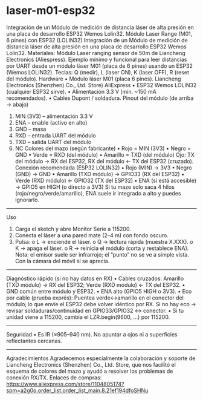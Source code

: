 # laser-m01-esp32
Integración de un Módulo de medición de distancia láser de alta presión en una placa de desarrollo ESP32 Wemos Lolin32. 
Módulo Laser Range (M01, 6 pines) con ESP32 (LOLIN32)
Integración de un Módulo de medición de distancia láser de alta presión en una placa de desarrollo ESP32 Wemos Lolin32. 
Materiales: Módulo Laser ranging sensor de 50m de Liancheng Electronics (Aliespress).
Ejemplo mínimo y funcional para leer distancias por UART desde un módulo láser M01 (placa de 6 pines) usando un ESP32 (Wemos LOLIN32).
Teclas: Q (medir), L (laser ON), K (laser OFF), R (reset del módulo).
Hardware
•	Módulo láser M01 (placa 6 pines). Liancheng Electronics (Shenzhen) Co., Ltd. Store) AliExpress
•	ESP32 Wemos LOLIN32 (cualquier ESP32 sirve).
•	Alimentación 3.3 V (mín. ~150 mA recomendados).
•	Cables Dupont / soldadura.
Pinout del módulo (de arriba → abajo)
1.	MIN (3V3) – alimentación 3.3 V
2.	ENA – enable (activo en alto)
3.	GND – masa
4.	RXD – entrada UART del módulo
5.	TXD – salida UART del módulo
6.	NC
Colores del mazo (según fabricante)
•	Rojo = MIN (3V3)
•	Negro = GND
•	Verde = RXD (del módulo)
•	Amarillo = TXD (del módulo)
Ojo: TX del módulo → RX del ESP32, RX del módulo ← TX del ESP32 (cruzado).
Conexión recomendada (ESP32 LOLIN32)
•	Rojo (MIN) → 3V3
•	Negro (GND) → GND
•	Amarillo (TXD módulo) → GPIO33 (RX del ESP32)
•	Verde (RXD módulo) ← GPIO32 (TX del ESP32)
•	ENA (si está accesible) → GPIO5 en HIGH (o directo a 3V3)
Si tu mazo solo saca 4 hilos (rojo/negro/verde/amarillo), ENA suele ir integrado a alto y puedes ignorarlo.
________________________________________
Uso
1.	Carga el sketch y abre Monitor Serie a 115200.
2.	Conecta el láser a una pared mate (2–4 m) con fondo oscuro.
3.	Pulsa:
o	L → enciende el láser.
o	Q → lectura rápida (muestra X.XXX).
o	K → apaga el láser.
o	R → reinicia el módulo (corta y restablece ENA).
Nota: el emisor suele ser infrarrojo; el “punto” no se ve a simple vista. Con la cámara del móvil sí se aprecia.
________________________________________
Diagnóstico rápido (si no hay datos en RX)
•	Cables cruzados: Amarillo (TXD módulo) → RX del ESP32; Verde (RXD módulo) ← TX del ESP32.
•	GND común entre módulo y ESP32.
•	ENA alto (GPIO5 HIGH o 3V3).
•	Eco por cable (prueba exprés): Puentea verde↔amarillo en el conector del módulo; lo que envíe el ESP32 debe volver idéntico por RX. Si no hay eco → revisar soldaduras/continuidad en GPIO33/GPIO32 ↔ conector.
•	Si tu unidad viene a 115200, cambia el LZR.begin(9600, …) por 115200.
________________________________________
Seguridad
•	Es IR (≈905–940 nm). No apuntar a ojos ni a superficies reflectantes cercanas.
________________________________________
Agradecimientos
Agradecemos especialmente la colaboración y soporte de Liancheng Electronics (Shenzhen) Co., Ltd. Store, que nos facilitó el esquema de colores del mazo y ayudó a resolver los problemas de conexión RX/TX.
Enlaces de compras: https://www.aliexpress.com/store/1104805174?spm=a2g0o.order_list.order_list_main.8.21ef194dfoSHNu


